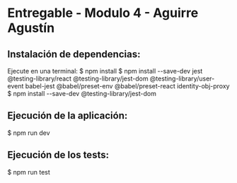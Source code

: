 # Entregable - Modulo 4 - Aguirre Agustín

## Instalación de dependencias:

Ejecute en una terminal:
$ npm install
$ npm install --save-dev jest @testing-library/react @testing-library/jest-dom @testing-library/user-event babel-jest @babel/preset-env @babel/preset-react identity-obj-proxy
$ npm install --save-dev @testing-library/jest-dom

## Ejecución de la aplicación:
$ npm run dev

## Ejecución de los tests:
$ npm run test